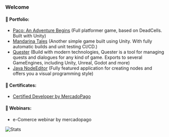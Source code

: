 ### Welcome

#### 💼 Portfolio:
- [Paco: An Adventure Begins](https://github.com/nclettiere/Bug_and_Soft) (Full platformer game, based on DeadCells. Built with Unity)
- [Mandarina Tales](https://github.com/nclettiere/MandarinaTales) (Another simple game built using Unity. With fully automatic builds and unit testing CI/CD.)
- [Quester](https://github.com/nclettiere/QuesterEx) (Build with modern technologies, Quester is a tool for managing quests and dialogues for any kind of game. Exports to several GameEngines, including Unity, Unreal, Godot and more)
- [Java NodeEditor](https://github.com/nclettiere/QuesterSwing) (Fully featured application for creating nodes and offers you a visual programming style)

#### 📜 Certificates:
- [Certified Developer by MercadoPago](https://drive.google.com/file/d/1947nSRST1Vm524-G1QyLMhXNtcsOdZ9Q/view?usp=sharing)

#### 🔶 Webinars:
- e-Comerce webinar by mercadopago

![Stats](https://github-readme-stats.vercel.app/api?username=nclettiere&count_private=true&include_all_commits=true)
